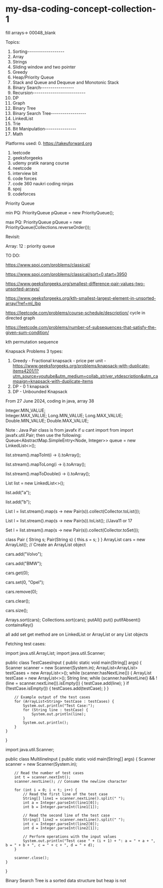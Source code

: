 # my-dsa-coding-concept-collection-1

fill arrays-> 00048_blank

Topics:

1. Sorting-------------------
2. Array
3. Strings
4. Sliding window and two pointer
5. Greedy
6. Heap/Priority Queue
7. Stack and Queue and Dequeue and Monotonic Stack
8. Binary Search-----------------
9. Recursion---------------------------
10. DP                                
11. Graph
12. Binary Tree
13. Binary Search Tree------------------
14. LinkedList
15. Trie
16. Bit Manipulation----------------
17. Math 

Platforms used:
0. https://takeuforward.org
1. leetcode
2. geeksforgeeks
3. udemy pratik narang course
4. neetcode
5. interview bit
6. code forces
7. code 360 naukri coding ninjas
8. spoj
9. codeforces

Priority Queue

min PQ: PriorityQueue<Integer> pQueue = new PriorityQueue<Integer>();

max PQ: PriorityQueue<Integer> pQueue = new PriorityQueue<Integer>(Collections.reverseOrder());

Revisit:

Array: 12 : priority queue

TO DO:

https://www.spoj.com/problems/classical/

https://www.spoj.com/problems/classical/sort=0,start=3950

https://www.geeksforgeeks.org/smallest-difference-pair-values-two-unsorted-arrays/

https://www.geeksforgeeks.org/kth-smallest-largest-element-in-unsorted-array/?ref=ml_lbp

https://leetcode.com/problems/course-schedule/description/ cycle in directed graph

https://leetcode.com/problems/number-of-subsequences-that-satisfy-the-given-sum-condition/

kth permutation sequence

Knapsack Problems 3 types:

1. Greedy - Fractional knapsack - price per unit - https://www.geeksforgeeks.org/problems/knapsack-with-duplicate-items4201/1?utm_source=youtube&utm_medium=collab_striver_ytdescription&utm_campaign=knapsack-with-duplicate-items
2. DP - 0 1 knapsack 
3. DP - Unbounded Knapsack
   
From 27 June 2024, coding in java, array 38

Integer.MIN_VALUE;          
Integer.MAX_VALUE;
Long.MIN_VALUE;
Long.MAX_VALUE;
Double.MIN_VALUE;
Double.MAX_VALUE;

Note : Java Pair class is from javafx if u cant import from import javafx.util.Pair; then use the following:
Queue<AbstractMap.SimpleEntry<Node, Integer>> queue = new LinkedList<>();

list.stream().mapToInt(i -> i).toArray();

list.stream().mapToLong(i -> i).toArray();

list.stream().mapToDouble(i -> i).toArray();

List<String> list = new LinkedList<>(); 

list.add("a");

list.add("b");

List<Pair> l = list.stream().map(s -> new Pair(s)).collect(Collector.toList());

List<Pair> l = list.stream().map(s -> new Pair(s)).toList(); //Java11 or 17

Set<Pair> l = list.stream().map(s -> new Pair(s)).collect(Collector.toSet());

class Pair {
    String s;
    Pair(String s) {
        this.s = s;
    }
}
ArrayList<String> cars = new ArrayList<String>(); // Create an ArrayList object

cars.add("Volvo");

cars.add("BMW");

cars.get(0);

cars.set(0, "Opel");

cars.remove(0);

cars.clear();

cars.size();

Arrays.sort(cars);
Collections.sort(cars);
putAll()
put()
putIfAbsent()
containsKey()


all add set get method are on LinkedList or ArrayList or any List objects


Fetching test cases:

import java.util.ArrayList;
import java.util.Scanner;

public class TestCasesInput {
    public static void main(String[] args) {
        Scanner scanner = new Scanner(System.in);
        ArrayList<ArrayList<String>> testCases = new ArrayList<>();
        while (scanner.hasNextLine()) {
            ArrayList<String> testCase = new ArrayList<>();
            String line;
            while (scanner.hasNextLine() && !(line = scanner.nextLine()).isEmpty()) {
                testCase.add(line);
            }
            if (!testCase.isEmpty()) {
                testCases.add(testCase);
            }
        }

        // Example output of the test cases
        for (ArrayList<String> testCase : testCases) {
            System.out.println("Test Case:");
            for (String line : testCase) {
                System.out.println(line);
            }
            System.out.println();
        }
    }
}

import java.util.Scanner;

public class MultilineInput {
    public static void main(String[] args) {
        Scanner scanner = new Scanner(System.in);

        // Read the number of test cases
        int t = scanner.nextInt();
        scanner.nextLine(); // Consume the newline character

        for (int i = 0; i < t; i++) {
            // Read the first line of the test case
            String[] line1 = scanner.nextLine().split(" ");
            int a = Integer.parseInt(line1[0]);
            int b = Integer.parseInt(line1[1]);

            // Read the second line of the test case
            String[] line2 = scanner.nextLine().split(" ");
            int c = Integer.parseInt(line2[0]);
            int d = Integer.parseInt(line2[1]);

            // Perform operations with the input values
            System.out.println("Test case " + (i + 1) + ": a = " + a + ", b = " + b + ", c = " + c + ", d = " + d);
        }

        scanner.close();
    }
}

Binary Search Tree is a sorted data structure but heap is not


